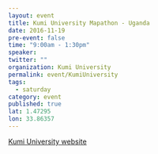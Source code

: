 ```yaml
---
layout: event
title: Kumi University Mapathon - Uganda
date: 2016-11-19
pre-event: false
time: "9:00am - 1:30pm"
speaker: 
twitter: ""
organization: Kumi University
permalink: event/KumiUniversity
tags: 
  - saturday
category: event
published: true
lat: 1.47295
lon: 33.86357
---
```


[Kumi University website](http://link.websitebuilder.com/s-gxwztfijbhQB)




